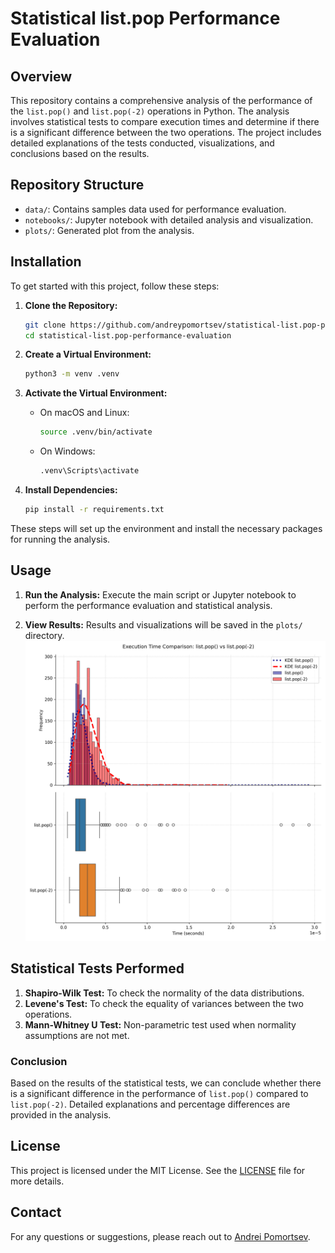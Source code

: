 # Statistical list.pop Performance Evaluation

## Overview

This repository contains a comprehensive analysis of the performance of the `list.pop()` and `list.pop(-2)` operations in Python. The analysis involves statistical tests to compare execution times and determine if there is a significant difference between the two operations. The project includes detailed explanations of the tests conducted, visualizations, and conclusions based on the results.

## Repository Structure

- `data/`: Contains samples data used for performance evaluation.
- `notebooks/`: Jupyter notebook with detailed analysis and visualization.
- `plots/`: Generated plot from the analysis.

## Installation

To get started with this project, follow these steps:

1. **Clone the Repository:**

   ```bash
   git clone https://github.com/andreypomortsev/statistical-list.pop-performance-evaluation.git
   cd statistical-list.pop-performance-evaluation
   ```

2. **Create a Virtual Environment:**

   ```bash
   python3 -m venv .venv
   ```

3. **Activate the Virtual Environment:**

   - On macOS and Linux:

     ```bash
     source .venv/bin/activate
     ```

   - On Windows:

     ```bash
     .venv\Scripts\activate
     ```

4. **Install Dependencies:**

   ```bash
   pip install -r requirements.txt
   ```

These steps will set up the environment and install the necessary packages for running the analysis.


## Usage

1. **Run the Analysis:**
   Execute the main script or Jupyter notebook to perform the performance evaluation and statistical analysis.

2. **View Results:**
   Results and visualizations will be saved in the `plots/` directory.
![Performance Comparison Plots](./plots/google_colab_test.png)

## Statistical Tests Performed

1. **Shapiro-Wilk Test:** To check the normality of the data distributions.
2. **Levene's Test:** To check the equality of variances between the two operations.
3. **Mann-Whitney U Test:** Non-parametric test used when normality assumptions are not met.

### Conclusion

Based on the results of the statistical tests, we can conclude whether there is a significant difference in the performance of `list.pop()` compared to `list.pop(-2)`. Detailed explanations and percentage differences are provided in the analysis.

## License

This project is licensed under the MIT License. See the [LICENSE](LICENSE) file for more details.

## Contact

For any questions or suggestions, please reach out to [Andrei Pomortsev](https://www.linkedin.com/in/andreypomortsev/).
